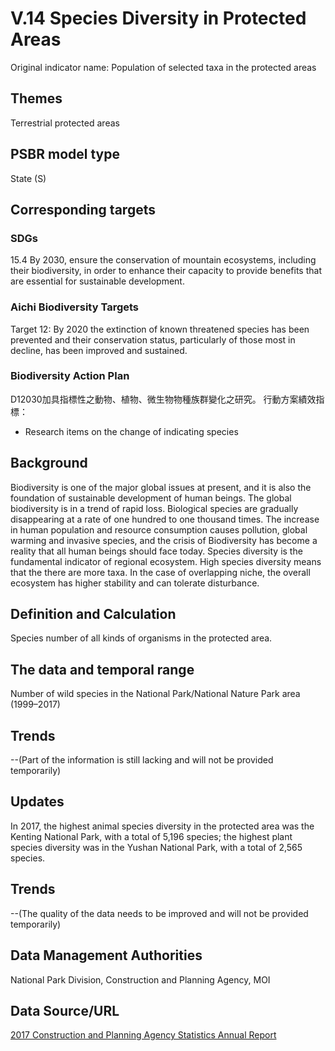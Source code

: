 # V.14 Species Diversity in Protected Areas
Original indicator name: Population of selected taxa in the protected areas<script type="text/javascript" src="http://cdn.mathjax.org/mathjax/latest/MathJax.js?config=TeX-AMS-MML_HTMLorMML"></script>

## Themes
Terrestrial protected areas
## PSBR model type
State (S)
## Corresponding targets
### SDGs
15.4 By 2030, ensure the conservation of mountain ecosystems, including their biodiversity, in order to enhance their capacity to provide benefits that are essential for sustainable development.
### Aichi Biodiversity Targets
Target 12: By 2020 the extinction of known threatened species has been prevented and their conservation status, particularly of those most in decline, has been improved and sustained.
### Biodiversity Action Plan
D12030加具指標性之動物、植物、微生物物種族群變化之研究。 行動方案績效指標：
* Research items on the change of indicating species
## Background
Biodiversity is one of the major global issues at present, and it is also the foundation of sustainable development of human beings. The global biodiversity is in a trend of rapid loss. Biological species are gradually disappearing at a rate of one hundred to one thousand times. The increase in human population and resource consumption causes pollution, global warming and invasive species, and the crisis of Biodiversity has become a reality that all human beings should face today. Species diversity is the fundamental indicator of regional ecosystem. High species diversity means that the there are more taxa. In the case of overlapping niche, the overall ecosystem has higher stability and can tolerate disturbance.
## Definition and Calculation
Species number of all kinds of organisms in the protected area.
## The data and temporal range
Number of wild species in the National Park/National Nature Park area (1999–2017)
## Trends
--(Part of the information is still lacking and will not be provided temporarily)
## Updates
In 2017, the highest animal species diversity in the protected area was the Kenting National Park, with a total of 5,196 species; the highest plant species diversity was in the Yushan National Park, with a total of 2,565 species.
## Trends
--(The quality of the data needs to be improved and will not be provided temporarily)
## Data Management Authorities
National Park Division, Construction and Planning Agency, MOI
## Data Source/URL
[2017 Construction and Planning Agency Statistics Annual Report](https://www.cpami.gov.tw/政府資訊公開/主動公開資訊/施政計畫業務統計及研究報告/營建統計資訊/33361-106年營建統計年報.html)